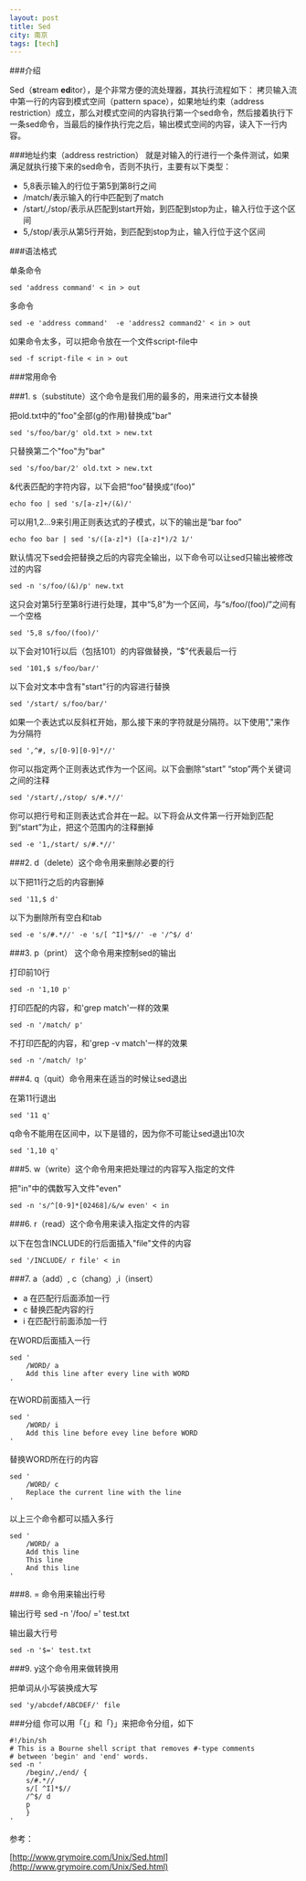 ```yaml
---
layout: post
title: Sed
city: 南京
tags: [tech]
---
```


###介绍

Sed（**s**tream **ed**itor），是个非常方便的流处理器，其执行流程如下： 拷贝输入流中第一行的内容到模式空间（pattern space），如果地址约束（address restriction）成立，那么对模式空间的内容执行第一个sed命令，然后接着执行下一条sed命令，当最后的操作执行完之后，输出模式空间的内容，读入下一行内容。

###地址约束（address restriction） 
就是对输入的行进行一个条件测试，如果满足就执行接下来的sed命令，否则不执行，主要有以下类型：    
* 5,8表示输入的行位于第5到第8行之间     
* /match/表示输入的行中匹配到了match    
* /start/,/stop/表示从匹配到start开始，到匹配到stop为止，输入行位于这个区间    
* 5,/stop/表示从第5行开始，到匹配到stop为止，输入行位于这个区间   

###语法格式

单条命令

	sed 'address command' < in > out

多命令

	sed -e 'address command'  -e 'address2 command2' < in > out 

如果命令太多，可以把命令放在一个文件script-file中

	sed -f script-file < in > out 

###常用命令

###1. s（substitute）这个命令是我们用的最多的，用来进行文本替换

把old.txt中的"foo"全部(g的作用)替换成"bar"

	sed 's/foo/bar/g' old.txt > new.txt

只替换第二个"foo"为"bar"
	
	sed 's/foo/bar/2' old.txt > new.txt

&代表匹配的字符内容，以下会把“foo”替换成“(foo)”

	echo foo | sed 's/[a-z]+/(&)/'

可以用1,2...9来引用正则表达式的子模式，以下的输出是“bar foo”
	
	echo foo bar | sed 's/([a-z]*) ([a-z]*)/2 1/'

默认情况下sed会把替换之后的内容完全输出，以下命令可以让sed只输出被修改过的内容

	sed -n 's/foo/(&)/p' new.txt

这只会对第5行至第8行进行处理，其中“5,8”为一个区间，与“s/foo/(foo)/”之间有一个空格

	sed '5,8 s/foo/(foo)/'


以下会对101行以后（包括101）的内容做替换，“$”代表最后一行

	sed '101,$ s/foo/bar/'


以下会对文本中含有"start"行的内容进行替换

	sed '/start/ s/foo/bar/'


如果一个表达式以反斜杠开始，那么接下来的字符就是分隔符。以下使用","来作为分隔符

	sed ',^#, s/[0-9][0-9]*//'


你可以指定两个正则表达式作为一个区间。以下会删除“start” “stop”两个关键词之间的注释

	sed '/start/,/stop/ s/#.*//'


你可以把行号和正则表达式合并在一起。以下将会从文件第一行开始到匹配到“start”为止，把这个范围内的注释删掉

	sed -e '1,/start/ s/#.*//'


###2. d（delete）这个命令用来删除必要的行

以下把11行之后的内容删掉

	sed '11,$ d'

以下为删除所有空白和tab

	sed -e 's/#.*//' -e 's/[ ^I]*$//' -e '/^$/ d'

###3. p（print） 这个命令用来控制sed的输出

打印前10行

	sed -n '1,10 p'


打印匹配的内容，和'grep match'一样的效果

	sed -n '/match/ p'

不打印匹配的内容，和'grep -v match'一样的效果

	sed -n '/match/ !p'


###4. q（quit）命令用来在适当的时候让sed退出

在第11行退出

	sed '11 q'

q命令不能用在区间中，以下是错的，因为你不可能让sed退出10次

	sed '1,10 q'


###5. w（write）这个命令用来把处理过的内容写入指定的文件

把"in"中的偶数写入文件"even"

	sed -n 's/^[0-9]*[02468]/&/w even' < in

###6. r（read）这个命令用来读入指定文件的内容

以下在包含INCLUDE的行后面插入"file"文件的内容

	sed '/INCLUDE/ r file' < in

###7. a（add）, c（chang）,i（insert）

* a 在匹配行后面添加一行   
* c 替换匹配内容的行     
* i 在匹配行前面添加一行   

在WORD后面插入一行

	sed '
		/WORD/ a
		Add this line after every line with WORD
	'

在WORD前面插入一行

	sed '
		/WORD/ i
		Add this line before evey line before WORD
	'
	
替换WORD所在行的内容

	sed '
		/WORD/ c
		Replace the current line with the line
	'

以上三个命令都可以插入多行

	sed '
		/WORD/ a
		Add this line
		This line
		And this line
	'

###8. = 命令用来输出行号

输出行号
	sed -n '/foo/ =' test.txt

输出最大行号

	sed -n '$=' test.txt

###9. y这个命令用来做转换用

把单词从小写装换成大写

	sed 'y/abcdef/ABCDEF/' file


###分组
你可以用「{」和「}」来把命令分组，如下

	#!/bin/sh
	# This is a Bourne shell script that removes #-type comments
	# between 'begin' and 'end' words.
	sed -n '
		/begin/,/end/ {
		s/#.*//
		s/[ ^I]*$//
		/^$/ d
		p
		}
	'
	
参考：

[http://www.grymoire.com/Unix/Sed.html](http://www.grymoire.com/Unix/Sed.html)
